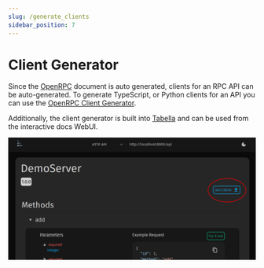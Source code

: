 ```yaml
---
slug: /generate_clients
sidebar_position: 7
---
```


# Client Generator

Since the [OpenRPC](https://spec.open-rpc.org/) document is auto generated, clients for
an RPC API can be auto-generated. To generate TypeScript, or Python clients for an API
you can use the
[OpenRPC Client Generator](https://gitlab.com/mburkard/openrpc-client-generator).

Additionally, the client generator is built into
[Tabella](https://gitlab.com/mburkard/tabella) and can be used from the interactive docs
WebUI.

![Download Client](download_client.png)
